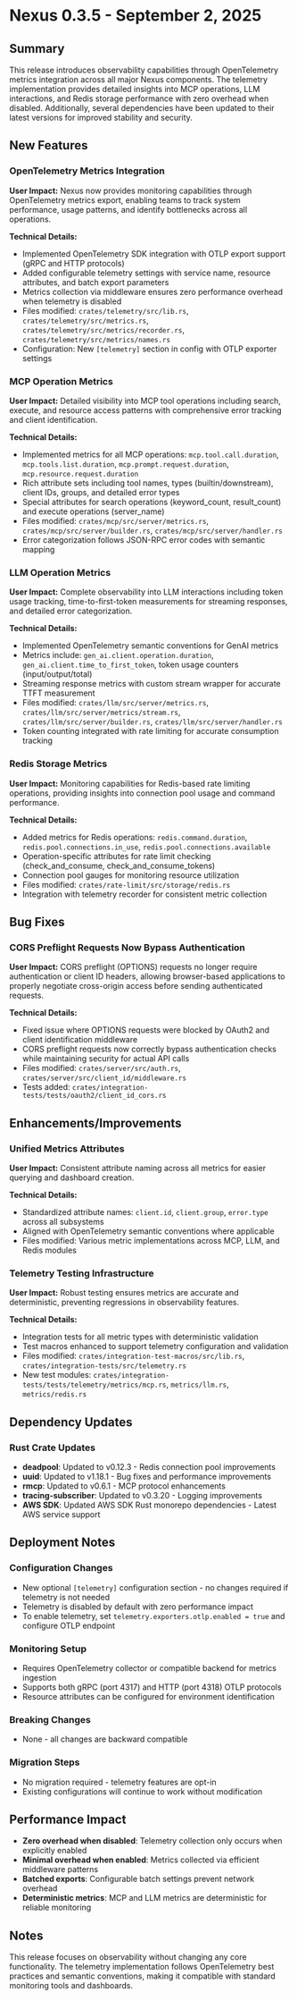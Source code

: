 # Nexus 0.3.5 - September 2, 2025

## Summary

This release introduces observability capabilities through OpenTelemetry metrics integration across all major Nexus components. The telemetry implementation provides detailed insights into MCP operations, LLM interactions, and Redis storage performance with zero overhead when disabled. Additionally, several dependencies have been updated to their latest versions for improved stability and security.

## New Features

### OpenTelemetry Metrics Integration

**User Impact:** Nexus now provides monitoring capabilities through OpenTelemetry metrics export, enabling teams to track system performance, usage patterns, and identify bottlenecks across all operations.

**Technical Details:**
- Implemented OpenTelemetry SDK integration with OTLP export support (gRPC and HTTP protocols)
- Added configurable telemetry settings with service name, resource attributes, and batch export parameters
- Metrics collection via middleware ensures zero performance overhead when telemetry is disabled
- Files modified: `crates/telemetry/src/lib.rs`, `crates/telemetry/src/metrics.rs`, `crates/telemetry/src/metrics/recorder.rs`, `crates/telemetry/src/metrics/names.rs`
- Configuration: New `[telemetry]` section in config with OTLP exporter settings

### MCP Operation Metrics

**User Impact:** Detailed visibility into MCP tool operations including search, execute, and resource access patterns with comprehensive error tracking and client identification.

**Technical Details:**
- Implemented metrics for all MCP operations: `mcp.tool.call.duration`, `mcp.tools.list.duration`, `mcp.prompt.request.duration`, `mcp.resource.request.duration`
- Rich attribute sets including tool names, types (builtin/downstream), client IDs, groups, and detailed error types
- Special attributes for search operations (keyword_count, result_count) and execute operations (server_name)
- Files modified: `crates/mcp/src/server/metrics.rs`, `crates/mcp/src/server/builder.rs`, `crates/mcp/src/server/handler.rs`
- Error categorization follows JSON-RPC error codes with semantic mapping

### LLM Operation Metrics

**User Impact:** Complete observability into LLM interactions including token usage tracking, time-to-first-token measurements for streaming responses, and detailed error categorization.

**Technical Details:**
- Implemented OpenTelemetry semantic conventions for GenAI metrics
- Metrics include: `gen_ai.client.operation.duration`, `gen_ai.client.time_to_first_token`, token usage counters (input/output/total)
- Streaming response metrics with custom stream wrapper for accurate TTFT measurement
- Files modified: `crates/llm/src/server/metrics.rs`, `crates/llm/src/server/metrics/stream.rs`, `crates/llm/src/server/builder.rs`, `crates/llm/src/server/handler.rs`
- Token counting integrated with rate limiting for accurate consumption tracking

### Redis Storage Metrics

**User Impact:** Monitoring capabilities for Redis-based rate limiting operations, providing insights into connection pool usage and command performance.

**Technical Details:**
- Added metrics for Redis operations: `redis.command.duration`, `redis.pool.connections.in_use`, `redis.pool.connections.available`
- Operation-specific attributes for rate limit checking (check_and_consume, check_and_consume_tokens)
- Connection pool gauges for monitoring resource utilization
- Files modified: `crates/rate-limit/src/storage/redis.rs`
- Integration with telemetry recorder for consistent metric collection

## Bug Fixes

### CORS Preflight Requests Now Bypass Authentication

**User Impact:** CORS preflight (OPTIONS) requests no longer require authentication or client ID headers, allowing browser-based applications to properly negotiate cross-origin access before sending authenticated requests.

**Technical Details:**
- Fixed issue where OPTIONS requests were blocked by OAuth2 and client identification middleware
- CORS preflight requests now correctly bypass authentication checks while maintaining security for actual API calls
- Files modified: `crates/server/src/auth.rs`, `crates/server/src/client_id/middleware.rs`
- Tests added: `crates/integration-tests/tests/oauth2/client_id_cors.rs`

## Enhancements/Improvements

### Unified Metrics Attributes

**User Impact:** Consistent attribute naming across all metrics for easier querying and dashboard creation.

**Technical Details:**
- Standardized attribute names: `client.id`, `client.group`, `error.type` across all subsystems
- Aligned with OpenTelemetry semantic conventions where applicable
- Files modified: Various metric implementations across MCP, LLM, and Redis modules

### Telemetry Testing Infrastructure

**User Impact:** Robust testing ensures metrics are accurate and deterministic, preventing regressions in observability features.

**Technical Details:**
- Integration tests for all metric types with deterministic validation
- Test macros enhanced to support telemetry configuration and validation
- Files modified: `crates/integration-test-macros/src/lib.rs`, `crates/integration-tests/src/telemetry.rs`
- New test modules: `crates/integration-tests/tests/telemetry/metrics/mcp.rs`, `metrics/llm.rs`, `metrics/redis.rs`

## Dependency Updates

### Rust Crate Updates
- **deadpool**: Updated to v0.12.3 - Redis connection pool improvements
- **uuid**: Updated to v1.18.1 - Bug fixes and performance improvements
- **rmcp**: Updated to v0.6.1 - MCP protocol enhancements
- **tracing-subscriber**: Updated to v0.3.20 - Logging improvements
- **AWS SDK**: Updated AWS SDK Rust monorepo dependencies - Latest AWS service support

## Deployment Notes

### Configuration Changes
- New optional `[telemetry]` configuration section - no changes required if telemetry is not needed
- Telemetry is disabled by default with zero performance impact
- To enable telemetry, set `telemetry.exporters.otlp.enabled = true` and configure OTLP endpoint

### Monitoring Setup
- Requires OpenTelemetry collector or compatible backend for metrics ingestion
- Supports both gRPC (port 4317) and HTTP (port 4318) OTLP protocols
- Resource attributes can be configured for environment identification

### Breaking Changes
- None - all changes are backward compatible

### Migration Steps
- No migration required - telemetry features are opt-in
- Existing configurations will continue to work without modification

## Performance Impact

- **Zero overhead when disabled**: Telemetry collection only occurs when explicitly enabled
- **Minimal overhead when enabled**: Metrics collected via efficient middleware patterns
- **Batched exports**: Configurable batch settings prevent network overhead
- **Deterministic metrics**: MCP and LLM metrics are deterministic for reliable monitoring

## Notes

This release focuses on observability without changing any core functionality. The telemetry implementation follows OpenTelemetry best practices and semantic conventions, making it compatible with standard monitoring tools and dashboards.
